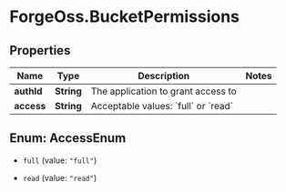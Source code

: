# ForgeOss.BucketPermissions

## Properties
Name | Type | Description | Notes
------------ | ------------- | ------------- | -------------
**authId** | **String** | The application to grant access to | 
**access** | **String** | Acceptable values: &#x60;full&#x60; or &#x60;read&#x60;  | 


<a name="AccessEnum"></a>
## Enum: AccessEnum


* `full` (value: `"full"`)

* `read` (value: `"read"`)




